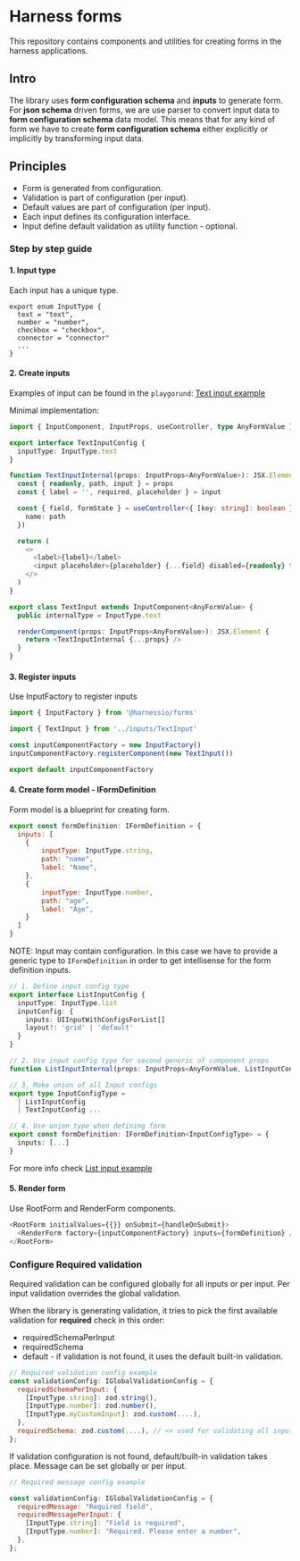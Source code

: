 # Harness forms

This repository contains components and utilities for creating forms in the harness applications.

## Intro

The library uses **form configuration schema** and **inputs** to generate form. For **json schema** driven forms, we are use parser to convert input data to **form configuration schema** data model. This means that for any kind of form we have to create **form configuration schema** either explicitly or implicitly by transforming input data.

## Principles

- Form is generated from configuration.
- Validation is part of configuration (per input).
- Default values are part of configuration (per input).
- Each input defines its configuration interface.
- Input define default validation as utility function - optional.

### Step by step guide

#### 1. Input type

Each input has a unique type.

```
export enum InputType {
  text = "text",
  number = "number",
  checkbox = "checkbox",
  connector = "connector"
  ...
}
```

#### 2. Create inputs

Examples of input can be found in the `playgorund`:
[Text input example](./playground/src/implementation/inputs/text-input.tsx)

Minimal implementation:

```typescript
import { InputComponent, InputProps, useController, type AnyFormValue } from '@harnessio/forms'

export interface TextInputConfig {
  inputType: InputType.text
}

function TextInputInternal(props: InputProps<AnyFormValue>): JSX.Element {
  const { readonly, path, input } = props
  const { label = '', required, placeholder } = input

  const { field, formState } = useController<{ [key: string]: boolean }>({
    name: path
  })

  return (
    <>
      <label>{label}</label>
      <input placeholder={placeholder} {...field} disabled={readonly} tabIndex={0} />
    </>
  )
}

export class TextInput extends InputComponent<AnyFormValue> {
  public internalType = InputType.text

  renderComponent(props: InputProps<AnyFormValue>): JSX.Element {
    return <TextInputInternal {...props} />
  }
}

```

#### 3. Register inputs

Use InputFactory to register inputs

```js
import { InputFactory } from '@harnessio/forms'

import { TextInput } from '../inputs/TextInput'

const inputComponentFactory = new InputFactory()
inputComponentFactory.registerComponent(new TextInput())

export default inputComponentFactory
```

#### 4. Create form model - IFormDefinition

Form model is a blueprint for creating form.

```js
export const formDefinition: IFormDefinition = {
  inputs: [
    {
        inputType: InputType.string,
        path: "name",
        label: "Name",
    },
    {
        inputType: InputType.number,
        path: "age",
        label: "Age",
    }
  ]
}
```

NOTE: Input may contain configuration. In this case we have to provide a generic type to `IFormDefinition` in order to get intellisense for the form definition inputs.

```typescript
// 1. Define input config type
export interface ListInputConfig {
  inputType: InputType.list
  inputConfig: {
    inputs: UIInputWithConfigsForList[]
    layout?: 'grid' | 'default'
  }
}

// 2. Use input config type for second generic of component props
function ListInputInternal(props: InputProps<AnyFormValue, ListInputConfig>): JSX.Element ....

// 3. Make union of all Input configs
export type InputConfigType =
  | ListInputConfig
  | TextInputConfig ...

// 4. Use union type when defining form
export const formDefinition: IFormDefinition<InputConfigType> = {
  inputs: [...]
}
```

For more info check [List input example](../views/src/components/form-inputs/TextInput.tsx)

#### 5. Render form

Use RootForm and RenderForm components.

```js
<RootForm initialValues={{}} onSubmit={handleOnSubmit}>
  <RenderForm factory={inputComponentFactory} inputs={formDefinition} />
</RootForm>
```

### Configure Required validation

Required validation can be configured globally for all inputs or per input. Per input validation overrides the global validation.

When the library is generating validation, it tries to pick the first available validation for **required** check in this order:

- requiredSchemaPerInput
- requiredSchema
- default - if validation is not found, it uses the default built-in validation.

```js
// Required validation config example
const validationConfig: IGlobalValidationConfig = {
  requiredSchemaPerInput: {
    [InputType.string]: zod.string(),
    [InputType.number]: zod.number(),
    [InputType.myCustomInput]: zod.custom(....),
  },
  requiredSchema: zod.custom(....), // << used for validating all inputs except string, number and myCustomInput
};
```

If validation configuration is not found, default/built-in validation takes place.
Message can be set globally or per input.

```js
// Required message config example

const validationConfig: IGlobalValidationConfig = {
  requiredMessage: "Required field",
  requiredMessagePerInput: {
    [InputType.string]: "Field is required",
    [InputType.number]: "Required. Please enter a number",
  },
};
```
